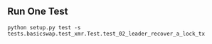 
## Run One Test

```
python setup.py test -s tests.basicswap.test_xmr.Test.test_02_leader_recover_a_lock_tx
```
